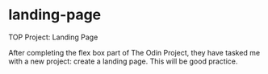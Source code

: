# landing-page
TOP Project: Landing Page

After completing the flex box part of The Odin Project, they have tasked me with
a new project:  create a landing page. This will be good practice.